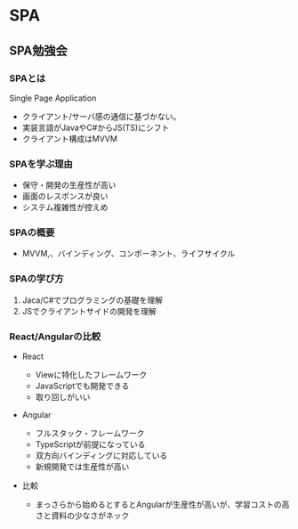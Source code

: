 # SPA

## SPA勉強会

### SPAとは

Single Page Application

- クライアント/サーバ感の通信に基づかない。
- 実装言語がJavaやC#からJS(TS)にシフト
- クライアント構成はMVVM

### SPAを学ぶ理由

- 保守・開発の生産性が高い
- 画面のレスポンスが良い
- システム複雑性が控えめ

### SPAの概要

- MVVM,、バインディング、コンポーネント、ライフサイクル

### SPAの学び方

1. Jaca/C#でプログラミングの基礎を理解
2. JSでクライアントサイドの開発を理解

### React/Angularの比較

- React
  - Viewに特化したフレームワーク
  - JavaScriptでも開発できる
  - 取り回しがいい

- Angular
  - フルスタック・フレームワーク
  - TypeScriptが前提になっている
  - 双方向バインディングに対応している
  - 新規開発では生産性が高い

- 比較
  - まっさらから始めるとするとAngularが生産性が高いが、学習コストの高さと資料の少なさがネック
